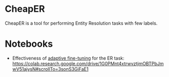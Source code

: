 CheapER
=======

CheapER is a tool for performing Entity Resolution tasks with few labels.

# Notebooks

* Effectiveness of [adaptive fine-tuning](https://ruder.io/recent-advances-lm-fine-tuning/) for the ER task: https://colab.research.google.com/drive/1G0PMnt4xtrwvztjmOBTPbJmwV51ajysN#scrollTo=3sonS3GiFaE1
